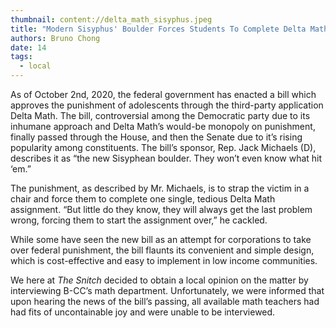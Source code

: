 ```yaml
---
thumbnail: content://delta_math_sisyphus.jpeg
title: "Modern Sisyphus' Boulder Forces Students To Complete Delta Math Assignment, Get Last Question Wrong"
authors: Bruno Chong
date: 14
tags:
  - local
---
```


As of October 2nd, 2020, the federal government has enacted a bill which approves the punishment of adolescents through the third-party application Delta Math. The bill, controversial among the Democratic party due to its inhumane approach and Delta Math’s would-be monopoly on punishment, finally passed through the House, and then the Senate due to it’s rising popularity among constituents. The bill’s sponsor, Rep. Jack Michaels (D), describes it as “the new Sisyphean boulder. They won’t even know what hit ‘em.”

The punishment, as described by Mr. Michaels, is to strap the victim in a chair and force them to complete one single, tedious Delta Math assignment. “But little do they know, they will always get the last problem wrong, forcing them to start the assignment over,” he cackled.

While some have seen the new bill as an attempt for corporations to take over federal punishment, the bill flaunts its convenient and simple design, which is cost-effective and easy to implement in low income communities.

We here at *The Snitch* decided to obtain a local opinion on the matter by interviewing B-CC’s math department. Unfortunately, we were informed that upon hearing the news of the bill’s passing, all available math teachers had had fits of uncontainable joy and were unable to be interviewed.



